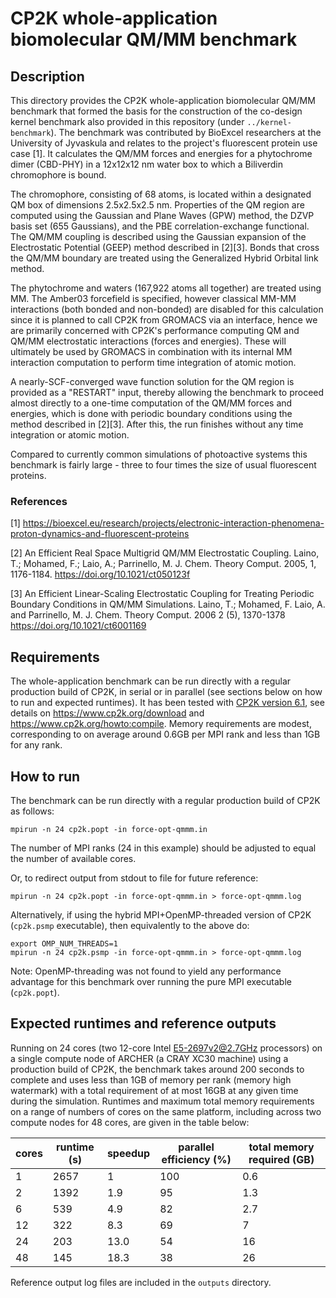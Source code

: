 # CP2K whole-application biomolecular QM/MM benchmark

## Description

This directory provides the CP2K whole-application biomolecular QM/MM benchmark that formed the basis for the construction of the co-design kernel benchmark also provided in this repository (under `../kernel-benchmark`).  The benchmark was contributed by BioExcel researchers at the University of Jyvaskula and relates to the project's fluorescent protein use case [1]. It calculates the QM/MM forces and energies for a phytochrome dimer (CBD-PHY) in a 12x12x12 nm water box to which a Biliverdin chromophore is bound.

The chromophore, consisting of 68 atoms, is located within a designated QM box of dimensions 2.5x2.5x2.5 nm. Properties of the QM region are computed using the Gaussian and Plane Waves (GPW) method, the DZVP basis set (655 Gaussians), and the PBE correlation-exchange functional. The QM/MM coupling is described using the Gaussian expansion of the Electrostatic Potential (GEEP) method described in [2][3]. Bonds that cross the QM/MM boundary are treated using the Generalized Hybrid Orbital link method.

The phytochrome and waters (167,922 atoms all together) are treated using MM. The Amber03 forcefield is specified, however classical MM-MM interactions (both bonded and non-bonded) are disabled for this calculation since it is planned to call CP2K from GROMACS via an interface, hence we are primarily concerned with CP2K's performance computing QM and QM/MM electrostatic interactions (forces and energies). These will ultimately be used by GROMACS in combination with its internal MM interaction computation to perform time integration of atomic motion. 

A nearly-SCF-converged wave function solution for the QM region is provided as a "RESTART" input, thereby allowing the benchmark to proceed almost directly to a one-time computation of the QM/MM forces and energies, which is done with periodic boundary conditions using the method described in [2][3]. After this, the run finishes without any time integration or atomic motion.

Compared to currently common simulations of photoactive systems this benchmark is fairly large - three to four times the size of usual fluorescent proteins.


### References

[1] https://bioexcel.eu/research/projects/electronic-interaction-phenomena-proton-dynamics-and-fluorescent-proteins

[2] An Efficient Real Space Multigrid QM/MM Electrostatic Coupling. Laino, T.; Mohamed, F.; Laio, A.; Parrinello, M.  J. Chem. Theory Comput. 2005, 1, 1176-1184. https://doi.org/10.1021/ct050123f

[3] An Efficient Linear-Scaling Electrostatic Coupling for Treating Periodic Boundary Conditions in QM/MM Simulations. Laino, T.; Mohamed, F. Laio, A. and Parrinello, M. J. Chem. Theory Comput. 2006 2 (5), 1370-1378 https://doi.org/10.1021/ct6001169  


## Requirements

The whole-application benchmark can be run directly with a regular production build of CP2K, in serial or in parallel (see sections below on how to run and expected runtimes). It has been tested with [CP2K version 6.1](https://github.com/cp2k/cp2k/releases/tag/v6.1.0), see details on <https://www.cp2k.org/download> and <https://www.cp2k.org/howto:compile>. Memory requirements are modest, corresponding to on average around 0.6GB per MPI rank and less than 1GB for any rank. 


## How to run

The benchmark can be run directly with a regular production build of CP2K as follows:

`mpirun -n 24 cp2k.popt -in force-opt-qmmm.in`

The number of MPI ranks (24 in this example) should be adjusted to equal the number of available cores.

Or, to redirect output from stdout to file for future reference:

`mpirun -n 24 cp2k.popt -in force-opt-qmmm.in > force-opt-qmmm.log`

Alternatively, if using the hybrid MPI+OpenMP-threaded version of CP2K (`cp2k.psmp` executable), then equivalently to the above do:

```
export OMP_NUM_THREADS=1
mpirun -n 24 cp2k.psmp -in force-opt-qmmm.in > force-opt-qmmm.log
```

Note: OpenMP-threading was not found to yield any performance advantage for this benchmark over running the pure MPI executable (`cp2k.popt`).

## Expected runtimes and reference outputs

Running on 24 cores (two 12-core Intel E5-2697v2@2.7GHz processors) on a single compute node of ARCHER (a CRAY XC30 machine) using a production build of CP2K, the benchmark takes around 200 seconds to complete and uses less than 1GB of memory per rank (memory high watermark) with a total requirement of at most 16GB at any given time during the simulation. Runtimes and maximum total memory requirements on a range of numbers of cores on the same platform, including across two compute nodes for 48 cores, are given in the table below:

| cores | runtime (s) | speedup     | parallel efficiency (%) | total memory required (GB) |
| ----- | ----------- | ----------- | ----------------------- | -------------------------- |
| 1     | 2657        | 1	    | 100		      | 0.6	    		   |
| 2     | 1392        | 1.9	    | 95		      | 1.3	    		   |
| 6     | 539         | 4.9	    | 82		      | 2.7	    		   |
| 12    | 322         | 8.3	    | 69		      | 7	    		   |
| 24    | 203         | 13.0	    | 54	    	      | 16			   |
| 48    | 145         | 18.3	    | 38		      | 26			   |







Reference output log files are included in the `outputs` directory. 

